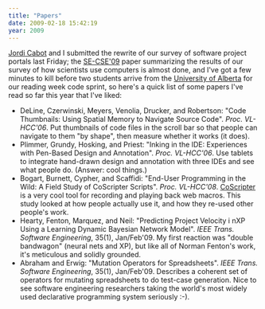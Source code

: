```yaml
---
title: "Papers"
date: 2009-02-18 15:42:19
year: 2009
---
```

<a href="http://www.lsi.upc.edu/~jcabot/">Jordi Cabot</a> and I submitted the rewrite of our survey of software project portals last Friday; the <a href="http://www.cs.ua.edu/~SECSE09/">SE-CSE'09</a> paper summarizing the results of our survey of how scientists use computers is almost done, and I've got a few minutes to kill before two students arrive from the <a href="http://www.cs.ualberta.ca">University of Alberta</a> for our reading week code sprint, so here's a quick list of some papers I've read so far this year that I've liked:
<ul>
  <li>DeLine, Czerwinski, Meyers, Venolia, Drucker, and Robertson: "Code Thumbnails: Using Spatial Memory to Navigate Source Code". <em>Proc. VL-HCC'06</em>. Put thumbnails of code files in the scroll bar so that people can navigate to them "by shape", then measure whether it works (it does).</li>
  <li>Plimmer, Grundy, Hosking, and Priest: "Inking in the IDE: Experiences with Pen-Based Design and Annotation". <em>Proc. VL-HCC'06</em>. Use tablets to integrate hand-drawn design and annotation with three IDEs and see what people do. (Answer: cool things.)</li>
  <li>Bogart, Burnett, Cypher, and Scaffidi: "End-User Programming in the Wild: A Field Study of CoScripter Scripts". <em>Proc. VL-HCC'08</em>. <a href="http://coscripter.research.ibm.com/coscripter/browse/">CoScripter</a> is a very cool tool for recording and playing back web macros. This study looked at how people actually use it, and how they re-used other people's work.</li>
  <li>Hearty, Fenton, Marquez, and Neil: "Predicting Project Velocity i nXP Using a Learning Dynamic Bayesian Network Model". <em>IEEE Trans. Software Engineering</em>, 35(1), Jan/Feb'09. My first reaction was "double bandwagon" (neural nets and XP), but like all of Norman Fenton's work, it's meticulous and solidly grounded.</li>
  <li>Abraham and Erwig: "Mutation Operators for Spreadsheets". <em>IEEE Trans. Software Engineering</em>, 35(1), Jan/Feb'09. Describes a coherent set of operators for mutating spreadsheets to do test-case generation.  Nice to see software engineering researchers taking the world's most widely used declarative programming system seriously :-).</li>
</ul>
